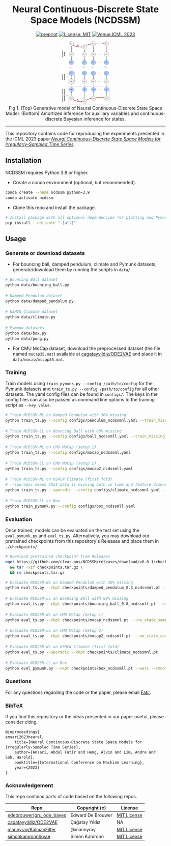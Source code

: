 <div align="center">

# Neural Continuous-Discrete State Space Models (NCDSSM) 

[![preprint](https://img.shields.io/static/v1?label=arXiv&message=2301.11308&color=B31B1B)](https://arxiv.org/abs/2301.11308)
[![License: MIT](https://img.shields.io/badge/License-MIT-yellow.svg)](https://opensource.org/licenses/MIT)
[![Venue:ICML 2023](https://img.shields.io/badge/Venue-ICML%202023-007CFF)](https://icml.cc/)

</div>

<p align="center">
  <img src="./assets/ncdssm.webp" width="30%">
  <br />
  <span>Fig 1. (Top) Generative model of Neural Continuous-Discrete State Space Model. (Bottom) Amortized inference for auxiliary variables and continuous-discrete Bayesian inference for states.</span>
</p>

____
This repository contains code for reproducing the experiments presented in the ICML 2023 paper [*Neural Continuous-Discrete State Space Models for Irregularly-Sampled Time Series*](https://arxiv.org/abs/2301.11308).

## Installation

NCDSSM requires Python 3.8 or higher.

* Create a conda environment (optional, but recommended).
```sh
conda create --name ncdssm python=3.9
conda activate ncdssm
```
* Clone this repo and install the package.
```sh
# Install package with all optional dependencies for plotting and Pymunk experiments
pip install --editable ".[all]"
```

## Usage
### Generate or download datasets

* For bouncing ball, damped pendulum, climate and Pymunk datasets, generate/download them by running the scripts in `data/`. 
```sh
# Bouncing Ball dataset
python data/bouncing_ball.py

# Damped Pendulum dataset
python data/damped_pendulum.py

# USHCN Climate dataset
python data/climate.py

# Pymunk datasets
python data/box.py
python data/pong.py
```
* For CMU MoCap dataset, download the preprocessed dataset (the file named `mocap35.mat`) available at [cagatayyildiz/ODE2VAE](https://github.com/cagatayyildiz/ODE2VAE) and place it in `data/mocap/mocap35.mat`.

### Training

Train models using `train_pymunk.py --config /path/to/config` for the Pymunk datasets and `train_ts.py --config /path/to/config` for all other datasets. The yaml config files can be found in `configs/`. The keys in the config files can also be passed as command line options to the training script as `--key value`.
```sh
# Train NCDSSM-NL on Damped Pendulum with 30% missing
python train_ts.py --config configs/pendulum_ncdssmnl.yaml --train_missing_p 0.3

# Train NCDSSM-LL on Bouncing Ball with 80% missing
python train_ts.py --config configs/ball_ncdssmll.yaml --train_missing_p 0.8

# Train NCDSSM-NL on CMU MoCap (setup 1)
python train_ts.py --config configs/mocap_ncdssmnl.yaml

# Train NCDSSM-LL on CMU MoCap (setup 2)
python train_ts.py --config configs/mocap2_ncdssmll.yaml

# Train NCDSSM-NL on USHCN Climate (first fold)
# --sporadic means that data is missing both in time and feature dimensions
python train_ts.py --sporadic --config configs/climate_ncdssmnl.yaml --data_fold 0

# Train NCDSSM-LL on Box
python train_pymunk.py --config configs/box_ncdssmll.yaml
```

### Evaluation

Once trained, models can be evaluated on the test set using the `eval_pymunk.py` and `eval_ts.py`. Alternatively, you may download our pretrained checkpoints from this repository's Releases and place them in `./checkpoints/`.
```sh
# Download pretrained checkpoint from Releases
wget https://github.com/clear-nus/NCDSSM/releases/download/v0.0.1/checkpoints.tar.gz \
  && tar -xzf checkpoints.tar.gz \
  && rm checkpoints.tar.gz
```

```sh
# Evaluate NCDSSM-NL on Damped Pendulum with 30% missing
python eval_ts.py --ckpt checkpoints/damped_pendulum_0.3_ncdssmnl.pt --smooth

# Evaluate NCDSSM-LL on Bouncing Ball with 80% missing
python eval_ts.py --ckpt checkpoints/bouncing_ball_0.8_ncdssmll.pt --smooth

# Evaluate NCDSSM-NL on CMU MoCap (Setup 1)
python eval_ts.py --ckpt checkpoints/mocap_ncdssmnl.pt  --no_state_sampling --seed 0

# Evaluate NCDSSM-LL on CMU MoCap (Setup 2)
python eval_ts.py --ckpt checkpoints/mocap2_ncdssmll.pt  --no_state_sampling --seed 0

# Evaluate NCDSSM-NL on USHCN Climate (first fold)
python eval_ts.py --sporadic --ckpt checkpoints/climate_ncdssmnl.pt

# Evaluate NCDSSM-LL on Box
python eval_pymunk.py --ckpt checkpoints/box_ncdssmll.pt --wass --smooth --no_state_sampling --seed 0
```

### Questions

For any questions regarding the code or the paper, please email [Fatir](mailto:abdulfatir@u.nus.edu).

### BibTeX

If you find this repository or the ideas presented in our paper useful, please consider citing.
```
@inproceedings{
ansari2023neural,
    title={Neural Continuous-Discrete State Space Models for Irregularly-Sampled Time Series},
    author={Ansari, Abdul Fatir and Heng, Alvin and Lim, Andre and Soh, Harold},
    booktitle={International Conference on Machine Learning},
    year={2023}
}
```

### Acknowledgement 

This repo contains parts of code based on the following repos.

| Repo  | Copyright (c) | License |
| ------------- | ---------- | ------------- |
| [edebrouwer/gru_ode_bayes](https://github.com/edebrouwer/gru_ode_bayes)  |  Edward De Brouwer   | [MIT License](https://github.com/edebrouwer/gru_ode_bayes/blob/master/License.md) |
| [cagatayyildiz/ODE2VAE](https://github.com/cagatayyildiz/ODE2VAE)  | Çağatay Yıldız  | NA |
| [mannyray/KalmanFilter](https://github.com/mannyray/KalmanFilter) | @mannyray  | [MIT License](https://github.com/mannyray/KalmanFilter/blob/master/LICENSE) |
| [simonkamronn/kvae](https://github.com/simonkamronn/kvae) | Simon Kamronn | [MIT License](https://github.com/simonkamronn/kvae/blob/master/LICENSE)
